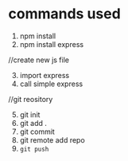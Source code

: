 # commands used

1. npm install 
2. npm install express

//create new js file

3. import express
4. call simple express

//git reository

5. git init
6. git add .
7. git commit 
8. git remote add repo
9. `git push` 